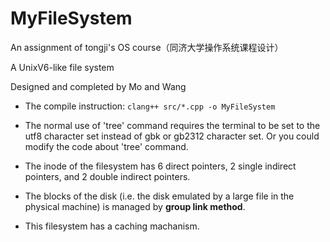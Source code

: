 # MyFileSystem

An assignment of tongji's OS course（同济大学操作系统课程设计）

A UnixV6-like file system

Designed and completed by Mo and Wang

* The compile instruction: `clang++ src/*.cpp -o MyFileSystem`

* The normal use of 'tree' command requires 
the terminal to be set to the utf8 character set
instead of gbk or gb2312 character set. 
Or you could modify the code about 'tree' command. 

* The inode of the filesystem has 6 direct pointers, 
2 single indirect pointers, and 2 double indirect pointers. 

* The blocks of the disk 
(i.e. the disk emulated by a large file in the physical machine) 
is managed by **group link method**. 

* This filesystem has a caching machanism.


